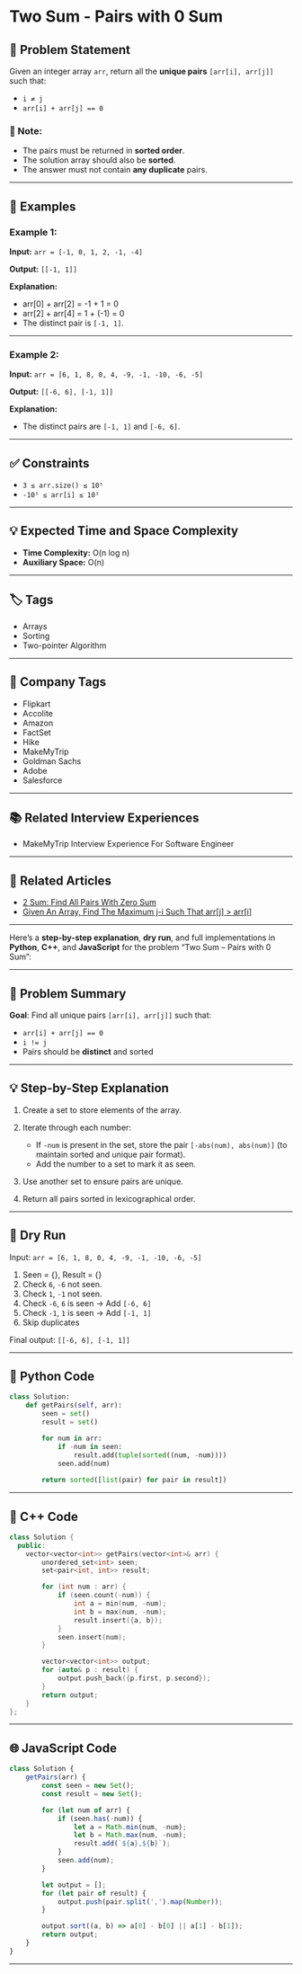 # Two Sum - Pairs with 0 Sum

## 📝 Problem Statement

Given an integer array `arr`, return all the **unique pairs** `[arr[i], arr[j]]` such that:

* `i ≠ j`
* `arr[i] + arr[j] == 0`

### 🔎 Note:

* The pairs must be returned in **sorted order**.
* The solution array should also be **sorted**.
* The answer must not contain **any duplicate** pairs.

---

## 📘 Examples

### Example 1:

**Input:**
`arr = [-1, 0, 1, 2, -1, -4]`

**Output:**
`[[-1, 1]]`

**Explanation:**

* arr\[0] + arr\[2] = -1 + 1 = 0
* arr\[2] + arr\[4] = 1 + (-1) = 0
* The distinct pair is `[-1, 1]`.

---

### Example 2:

**Input:**
`arr = [6, 1, 8, 0, 4, -9, -1, -10, -6, -5]`

**Output:**
`[[-6, 6], [-1, 1]]`

**Explanation:**

* The distinct pairs are `[-1, 1]` and `[-6, 6]`.

---

## ✅ Constraints

* `3 ≤ arr.size() ≤ 10⁵`
* `-10⁵ ≤ arr[i] ≤ 10⁵`

---

## 💡 Expected Time and Space Complexity

* **Time Complexity:** O(n log n)
* **Auxiliary Space:** O(n)

---

## 🏷️ Tags

* Arrays
* Sorting
* Two-pointer Algorithm

---

## 🏢 Company Tags

* Flipkart
* Accolite
* Amazon
* FactSet
* Hike
* MakeMyTrip
* Goldman Sachs
* Adobe
* Salesforce

---

## 📚 Related Interview Experiences

* MakeMyTrip Interview Experience For Software Engineer

---

## 🔗 Related Articles

* [2 Sum: Find All Pairs With Zero Sum](#)
* [Given An Array, Find The Maximum j-i Such That arr\[j\] > arr\[i\]](#)

---
Here’s a **step-by-step explanation**, **dry run**, and full implementations in **Python**, **C++**, and **JavaScript** for the problem “Two Sum – Pairs with 0 Sum”:

---

## 📘 Problem Summary

**Goal**: Find all unique pairs `[arr[i], arr[j]]` such that:

* `arr[i] + arr[j] == 0`
* `i != j`
* Pairs should be **distinct** and sorted

---

## 💡 Step-by-Step Explanation

1. Create a set to store elements of the array.
2. Iterate through each number:

   * If `-num` is present in the set, store the pair `[-abs(num), abs(num)]` (to maintain sorted and unique pair format).
   * Add the number to a set to mark it as seen.
3. Use another set to ensure pairs are unique.
4. Return all pairs sorted in lexicographical order.

---

## 🧮 Dry Run

Input: `arr = [6, 1, 8, 0, 4, -9, -1, -10, -6, -5]`

1. Seen = {}, Result = {}
2. Check `6`, `-6` not seen.
3. Check `1`, `-1` not seen.
4. Check `-6`, `6` is seen → Add `[-6, 6]`
5. Check `-1`, `1` is seen → Add `[-1, 1]`
6. Skip duplicates

Final output: `[[-6, 6], [-1, 1]]`

---

## 🐍 Python Code

```python
class Solution:
    def getPairs(self, arr):
        seen = set()
        result = set()

        for num in arr:
            if -num in seen:
                result.add(tuple(sorted((num, -num))))
            seen.add(num)
        
        return sorted([list(pair) for pair in result])
```

---

## 💠 C++ Code

```cpp
class Solution {
  public:
    vector<vector<int>> getPairs(vector<int>& arr) {
        unordered_set<int> seen;
        set<pair<int, int>> result;

        for (int num : arr) {
            if (seen.count(-num)) {
                int a = min(num, -num);
                int b = max(num, -num);
                result.insert({a, b});
            }
            seen.insert(num);
        }

        vector<vector<int>> output;
        for (auto& p : result) {
            output.push_back({p.first, p.second});
        }
        return output;
    }
};
```

---

## 🌐 JavaScript Code

```javascript
class Solution {
    getPairs(arr) {
        const seen = new Set();
        const result = new Set();

        for (let num of arr) {
            if (seen.has(-num)) {
                let a = Math.min(num, -num);
                let b = Math.max(num, -num);
                result.add(`${a},${b}`);
            }
            seen.add(num);
        }

        let output = [];
        for (let pair of result) {
            output.push(pair.split(',').map(Number));
        }

        output.sort((a, b) => a[0] - b[0] || a[1] - b[1]);
        return output;
    }
}
```

---

